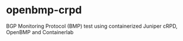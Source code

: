 # openbmp-crpd
BGP Monitoring Protocol (BMP) test using containerized Juniper cRPD, OpenBMP and Containerlab
